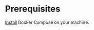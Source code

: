# Prerequisites

[Install](../../../../common-command/install/install-compose/install_compose) Docker Compose on your machine.
